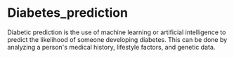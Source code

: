 # Diabetes_prediction
Diabetic prediction is the use of machine learning or artificial intelligence to predict the likelihood of someone developing diabetes. This can be done by analyzing a person's medical history, lifestyle factors, and genetic data.
